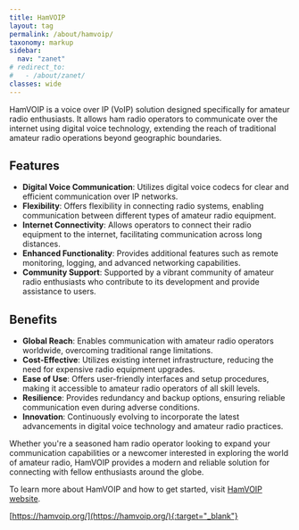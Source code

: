 ```yaml
---
title: HamVOIP
layout: tag
permalink: /about/hamvoip/
taxonomy: markup
sidebar:
  nav: "zanet"
# redirect_to:
#   - /about/zanet/
classes: wide
---
```

HamVOIP is a voice over IP (VoIP) solution designed specifically for amateur radio enthusiasts. It allows ham radio operators to communicate over the internet using digital voice technology, extending the reach of traditional amateur radio operations beyond geographic boundaries.

## Features

- **Digital Voice Communication**: Utilizes digital voice codecs for clear and efficient communication over IP networks.
- **Flexibility**: Offers flexibility in connecting radio systems, enabling communication between different types of amateur radio equipment.
- **Internet Connectivity**: Allows operators to connect their radio equipment to the internet, facilitating communication across long distances.
- **Enhanced Functionality**: Provides additional features such as remote monitoring, logging, and advanced networking capabilities.
- **Community Support**: Supported by a vibrant community of amateur radio enthusiasts who contribute to its development and provide assistance to users.

## Benefits

- **Global Reach**: Enables communication with amateur radio operators worldwide, overcoming traditional range limitations.
- **Cost-Effective**: Utilizes existing internet infrastructure, reducing the need for expensive radio equipment upgrades.
- **Ease of Use**: Offers user-friendly interfaces and setup procedures, making it accessible to amateur radio operators of all skill levels.
- **Resilience**: Provides redundancy and backup options, ensuring reliable communication even during adverse conditions.
- **Innovation**: Continuously evolving to incorporate the latest advancements in digital voice technology and amateur radio practices.

Whether you're a seasoned ham radio operator looking to expand your communication capabilities or a newcomer interested in exploring the world of amateur radio, HamVOIP provides a modern and reliable solution for connecting with fellow enthusiasts around the globe.

To learn more about HamVOIP and how to get started, visit [HamVOIP website](https://www.hamvoip.org/).

[https://hamvoip.org/](https://hamvoip.org/){:target="_blank"}